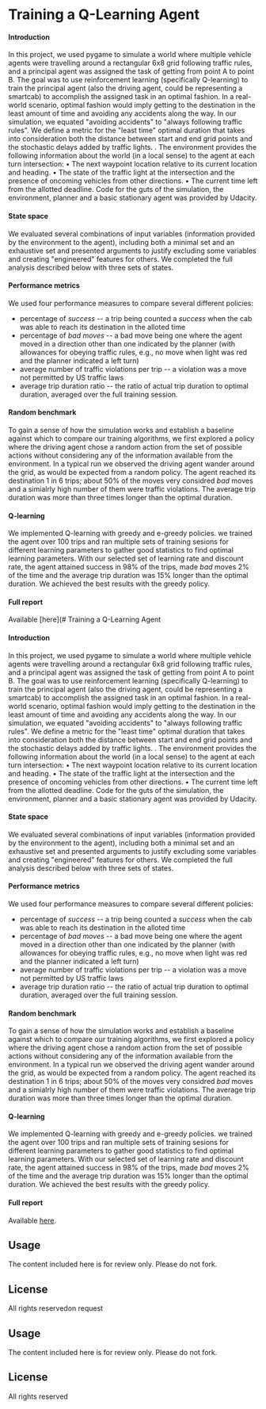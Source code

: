 # Training a Q-Learning Agent

#### Introduction

In this project, we used pygame to simulate a world where multiple vehicle agents were travelling around a rectangular 6x8 grid following traffic rules, and a principal agent was assigned the task of getting from point A to point B. The goal was to use reinforcement learning (specifically Q-learning) to train the principal agent (also the driving agent, could be representing a smartcab) to accomplish the assigned task in an optimal fashion. In a real-world scenario, optimal fashion would imply getting to the destination in the least amount of time and avoiding any accidents along the way. In our simulation, we equated "avoiding accidents" to "always following traffic rules". We define a metric for the "least time" optimal duration that takes into consideration both the distance between start and end grid points and the stochastic delays added by traffic lights. 
.
The environment provides the following information about the world (in a local sense) to the agent at each turn intersection:
•	The next waypoint location relative to its current location and heading.
•	The state of the traffic light at the intersection and the presence of oncoming vehicles from other directions.
•	The current time left from the allotted deadline.
Code for the guts of the simulation, the environment, planner and a basic stationary agent was provided by Udacity. 

#### State space
We evaluated several combinations of input variables (information provided by the environment to the agent), including both a minimal set and an exhaustive set and presented arguments to justify excluding some variables and creating "engineered" features for others. We completed the full analysis described below with three sets of states.

#### Performance metrics
We used four performance measures to compare several different policies:
- percentage of _success_ -- a trip being counted a _success_ when the cab was able to reach its destination in the alloted time
- percentage of _bad moves_ -- a bad move being one where the agent moved in a direction other than one indicated by the planner (with allowances for obeying traffic rules, e.g., no move when light was red and the planner indicated a left turn)
- average number of traffic violations per trip -- a violation was a move not permitted by US traffic laws
- average trip duration ratio -- the ratio of actual trip duration to optimal duration, averaged over the full training session.


#### Random benchmark
To gain a sense of how the simulation works and establish a baseline against which to compare our training algorithms, we first explored a policy where the driving agent chose a random action from the set of possible actions without considering any of the information available from the environment. In a typical run we observed the driving agent wander around the grid,  as would be expected from a random policy. The agent reached its destination 1 in 6 trips; about 50% of the moves very considred _bad_ moves and a simialrly high number of them were traffic violations. The average trip duration was more than three times longer than the optimal duration.

#### Q-learning
We implemented Q-learning with greedy and e-greedy policies. we trained the agent over 100 trips and ran multiple sets of training sesions for different learning parameters to gather good statistics to find optimal learning parameters. With our selected set of learning rate and discount rate, the agent attained success in 98% of the trips, made _bad_ moves 2% of the time and the average trip duration was 15% longer than the optimal duration. We achieved the best results with the greedy policy.

#### Full report

Available [here](# Training a Q-Learning Agent

#### Introduction

In this project, we used pygame to simulate a world where multiple vehicle agents were travelling around a rectangular 6x8 grid following traffic rules, and a principal agent was assigned the task of getting from point A to point B. The goal was to use reinforcement learning (specifically Q-learning) to train the principal agent (also the driving agent, could be representing a smartcab) to accomplish the assigned task in an optimal fashion. In a real-world scenario, optimal fashion would imply getting to the destination in the least amount of time and avoiding any accidents along the way. In our simulation, we equated "avoiding accidents" to "always following traffic rules". We define a metric for the "least time" optimal duration that takes into consideration both the distance between start and end grid points and the stochastic delays added by traffic lights. 
.
The environment provides the following information about the world (in a local sense) to the agent at each turn intersection:
•	The next waypoint location relative to its current location and heading.
•	The state of the traffic light at the intersection and the presence of oncoming vehicles from other directions.
•	The current time left from the allotted deadline.
Code for the guts of the simulation, the environment, planner and a basic stationary agent was provided by Udacity. 

#### State space
We evaluated several combinations of input variables (information provided by the environment to the agent), including both a minimal set and an exhaustive set and presented arguments to justify excluding some variables and creating "engineered" features for others. We completed the full analysis described below with three sets of states.

#### Performance metrics
We used four performance measures to compare several different policies:
- percentage of _success_ -- a trip being counted a _success_ when the cab was able to reach its destination in the alloted time
- percentage of _bad moves_ -- a bad move being one where the agent moved in a direction other than one indicated by the planner (with allowances for obeying traffic rules, e.g., no move when light was red and the planner indicated a left turn)
- average number of traffic violations per trip -- a violation was a move not permitted by US traffic laws
- average trip duration ratio -- the ratio of actual trip duration to optimal duration, averaged over the full training session.


#### Random benchmark
To gain a sense of how the simulation works and establish a baseline against which to compare our training algorithms, we first explored a policy where the driving agent chose a random action from the set of possible actions without considering any of the information available from the environment. In a typical run we observed the driving agent wander around the grid,  as would be expected from a random policy. The agent reached its destination 1 in 6 trips; about 50% of the moves very considred _bad_ moves and a simialrly high number of them were traffic violations. The average trip duration was more than three times longer than the optimal duration.

#### Q-learning
We implemented Q-learning with greedy and e-greedy policies. we trained the agent over 100 trips and ran multiple sets of training sesions for different learning parameters to gather good statistics to find optimal learning parameters. With our selected set of learning rate and discount rate, the agent attained success in 98% of the trips, made _bad_ moves 2% of the time and the average trip duration was 15% longer than the optimal duration. We achieved the best results with the greedy policy.

#### Full report

Available [here](https://github.com/zkhundkar/Portfolio/blob/master/smartcab/report.pdf).

## Usage ##
 
The content included here is for review only. Please do not fork.

## License ##
All rights reservedon request

## Usage ##
 
The content included here is for review only. Please do not fork.

## License ##
All rights reserved
